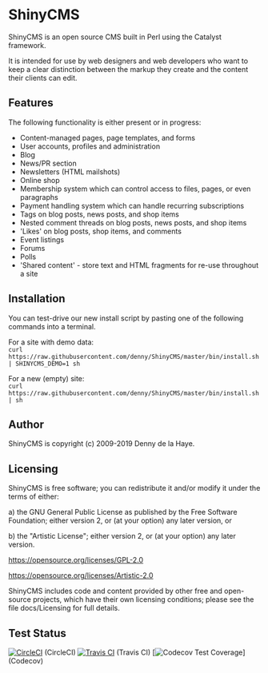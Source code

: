ShinyCMS
========

ShinyCMS is an open source CMS built in Perl using the Catalyst framework.

It is intended for use by web designers and web developers who want to keep
a clear distinction between the markup they create and the content their
clients can edit.


Features
--------

The following functionality is either present or in progress:

* Content-managed pages, page templates, and forms
* User accounts, profiles and administration
* Blog
* News/PR section
* Newsletters (HTML mailshots)
* Online shop
* Membership system which can control access to files, pages, or even paragraphs
* Payment handling system which can handle recurring subscriptions
* Tags on blog posts, news posts, and shop items
* Nested comment threads on blog posts, news posts, and shop items
* 'Likes' on blog posts, shop items, and comments
* Event listings
* Forums
* Polls
* 'Shared content' - store text and HTML fragments for re-use throughout a site


Installation
------------

You can test-drive our new install script by pasting one of the following
commands into a terminal.

For a site with demo data:  
`curl https://raw.githubusercontent.com/denny/ShinyCMS/master/bin/install.sh | SHINYCMS_DEMO=1 sh`

For a new (empty) site:  
`curl https://raw.githubusercontent.com/denny/ShinyCMS/master/bin/install.sh | sh`


Author
------

ShinyCMS is copyright (c) 2009-2019 Denny de la Haye.


Licensing
---------

ShinyCMS is free software; you can redistribute it and/or modify it under the
terms of either:

a) the GNU General Public License as published by the Free Software Foundation;
   either version 2, or (at your option) any later version, or

b) the "Artistic License"; either version 2, or (at your option) any later
   version.

https://opensource.org/licenses/GPL-2.0

https://opensource.org/licenses/Artistic-2.0

ShinyCMS includes code and content provided by other free and open-source
projects, which have their own licensing conditions; please see the file
docs/Licensing for full details.


Test Status
-----------

[![CircleCI](https://circleci.com/gh/denny/ShinyCMS.svg?style=svg)](https://circleci.com/gh/denny/ShinyCMS) (CircleCI)  [![Travis CI](https://travis-ci.org/denny/ShinyCMS.svg?branch=master)](https://travis-ci.org/denny/ShinyCMS) (Travis CI)  [![Codecov Test Coverage](https://codecov.io/gh/denny/ShinyCMS/branch/master/graphs/badge.svg)] (Codecov)
